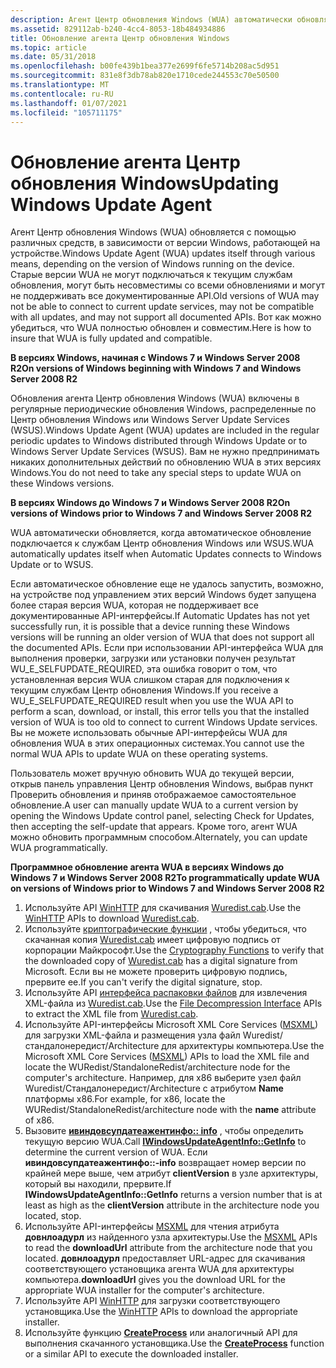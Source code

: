 ```yaml
---
description: Агент Центр обновления Windows (WUA) автоматически обновляет себя при подключении к серверу Windows Server Update Services (WSUS) или Центр обновления Windows.
ms.assetid: 829112ab-b240-4cc4-8053-18b484934886
title: Обновление агента Центр обновления Windows
ms.topic: article
ms.date: 05/31/2018
ms.openlocfilehash: b00fe439b1bea377e2699f6fe5714b208ac5d951
ms.sourcegitcommit: 831e8f3db78ab820e1710cede244553c70e50500
ms.translationtype: MT
ms.contentlocale: ru-RU
ms.lasthandoff: 01/07/2021
ms.locfileid: "105711175"
---
```

# <a name="updating-windows-update-agent"></a><span data-ttu-id="910e2-103">Обновление агента Центр обновления Windows</span><span class="sxs-lookup"><span data-stu-id="910e2-103">Updating Windows Update Agent</span></span>

<span data-ttu-id="910e2-104">Агент Центр обновления Windows (WUA) обновляется с помощью различных средств, в зависимости от версии Windows, работающей на устройстве.</span><span class="sxs-lookup"><span data-stu-id="910e2-104">Windows Update Agent (WUA) updates itself through various means, depending on the version of Windows running on the device.</span></span> <span data-ttu-id="910e2-105">Старые версии WUA не могут подключаться к текущим службам обновления, могут быть несовместимы со всеми обновлениями и могут не поддерживать все документированные API.</span><span class="sxs-lookup"><span data-stu-id="910e2-105">Old versions of WUA may not be able to connect to current update services, may not be compatible with all updates, and may not support all documented APIs.</span></span> <span data-ttu-id="910e2-106">Вот как можно убедиться, что WUA полностью обновлен и совместим.</span><span class="sxs-lookup"><span data-stu-id="910e2-106">Here is how to insure that WUA is fully updated and compatible.</span></span>

<span data-ttu-id="910e2-107">**В версиях Windows, начиная с Windows 7 и Windows Server 2008 R2**</span><span class="sxs-lookup"><span data-stu-id="910e2-107">**On versions of Windows beginning with Windows 7 and Windows Server 2008 R2**</span></span>

<span data-ttu-id="910e2-108">Обновления агента Центр обновления Windows (WUA) включены в регулярные периодические обновления Windows, распределенные по Центр обновления Windows или Windows Server Update Services (WSUS).</span><span class="sxs-lookup"><span data-stu-id="910e2-108">Windows Update Agent (WUA) updates are included in the regular periodic updates to Windows distributed through Windows Update or to Windows Server Update Services (WSUS).</span></span> <span data-ttu-id="910e2-109">Вам не нужно предпринимать никаких дополнительных действий по обновлению WUA в этих версиях Windows.</span><span class="sxs-lookup"><span data-stu-id="910e2-109">You do not need to take any special steps to update WUA on these Windows versions.</span></span>

<span data-ttu-id="910e2-110">**В версиях Windows до Windows 7 и Windows Server 2008 R2**</span><span class="sxs-lookup"><span data-stu-id="910e2-110">**On versions of Windows prior to Windows 7 and Windows Server 2008 R2**</span></span>

<span data-ttu-id="910e2-111">WUA автоматически обновляется, когда автоматическое обновление подключается к службам Центр обновления Windows или WSUS.</span><span class="sxs-lookup"><span data-stu-id="910e2-111">WUA automatically updates itself when Automatic Updates connects to Windows Update or to WSUS.</span></span>

<span data-ttu-id="910e2-112">Если автоматическое обновление еще не удалось запустить, возможно, на устройстве под управлением этих версий Windows будет запущена более старая версия WUA, которая не поддерживает все документированные API-интерфейсы.</span><span class="sxs-lookup"><span data-stu-id="910e2-112">If Automatic Updates has not yet successfully run, it is possible that a device running these Windows versions will be running an older version of WUA that does not support all the documented APIs.</span></span> <span data-ttu-id="910e2-113">Если при использовании API-интерфейса WUA для выполнения проверки, загрузки или установки получен результат WU_E_SELFUPDATE_REQUIRED, эта ошибка говорит о том, что установленная версия WUA слишком старая для подключения к текущим службам Центр обновления Windows.</span><span class="sxs-lookup"><span data-stu-id="910e2-113">If you receive a WU_E_SELFUPDATE_REQUIRED result when you use the WUA API to perform a scan, download, or install, this error tells you that the installed version of WUA is too old to connect to current Windows Update services.</span></span> <span data-ttu-id="910e2-114">Вы не можете использовать обычные API-интерфейсы WUA для обновления WUA в этих операционных системах.</span><span class="sxs-lookup"><span data-stu-id="910e2-114">You cannot use the normal WUA APIs to update WUA on these operating systems.</span></span> 

<span data-ttu-id="910e2-115">Пользователь может вручную обновить WUA до текущей версии, открыв панель управления Центр обновления Windows, выбрав пункт Проверить обновления и приняв отображаемое самостоятельное обновление.</span><span class="sxs-lookup"><span data-stu-id="910e2-115">A user can manually update WUA to a current version by opening the Windows Update control panel, selecting Check for Updates, then accepting the self-update that appears.</span></span> <span data-ttu-id="910e2-116">Кроме того, агент WUA можно обновить программным способом.</span><span class="sxs-lookup"><span data-stu-id="910e2-116">Alternately, you can update WUA programmatically.</span></span>

<span data-ttu-id="910e2-117">**Программное обновление агента WUA в версиях Windows до Windows 7 и Windows Server 2008 R2**</span><span class="sxs-lookup"><span data-stu-id="910e2-117">**To programmatically update WUA on versions of Windows prior to Windows 7 and Windows Server 2008 R2**</span></span>

1.  <span data-ttu-id="910e2-118">Используйте API [WinHTTP](../winhttp/winhttp-start-page.md) для скачивания [Wuredist.cab](https://update.microsoft.com/redist/wuredist.cab).</span><span class="sxs-lookup"><span data-stu-id="910e2-118">Use the [WinHTTP](../winhttp/winhttp-start-page.md) APIs to download [Wuredist.cab](https://update.microsoft.com/redist/wuredist.cab).</span></span>
2.  <span data-ttu-id="910e2-119">Используйте [криптографические функции](../seccrypto/cryptography-functions.md) , чтобы убедиться, что скачанная копия [Wuredist.cab](https://update.microsoft.com/redist/wuredist.cab) имеет цифровую подпись от корпорации Майкрософт.</span><span class="sxs-lookup"><span data-stu-id="910e2-119">Use the [Cryptography Functions](../seccrypto/cryptography-functions.md) to verify that the downloaded copy of [Wuredist.cab](https://update.microsoft.com/redist/wuredist.cab) has a digital signature from Microsoft.</span></span> <span data-ttu-id="910e2-120">Если вы не можете проверить цифровую подпись, прервите ее.</span><span class="sxs-lookup"><span data-stu-id="910e2-120">If you can't verify the digital signature, stop.</span></span>
3.  <span data-ttu-id="910e2-121">Используйте API [интерфейса распаковки файлов](../devnotes/cabinet-api-functions.md) для извлечения XML-файла из [Wuredist.cab](https://update.microsoft.com/redist/wuredist.cab).</span><span class="sxs-lookup"><span data-stu-id="910e2-121">Use the [File Decompression Interface](../devnotes/cabinet-api-functions.md) APIs to extract the XML file from [Wuredist.cab](https://update.microsoft.com/redist/wuredist.cab).</span></span>
4.  <span data-ttu-id="910e2-122">Используйте API-интерфейсы Microsoft XML Core Services ([MSXML](/previous-versions/windows/desktop/ms763742(v=vs.85))) для загрузки XML-файла и размещения узла файл Wuredist/стандалонередист/Architecture для архитектуры компьютера.</span><span class="sxs-lookup"><span data-stu-id="910e2-122">Use the Microsoft XML Core Services ([MSXML](/previous-versions/windows/desktop/ms763742(v=vs.85))) APIs to load the XML file and locate the WURedist/StandaloneRedist/architecture node for the computer's architecture.</span></span> <span data-ttu-id="910e2-123">Например, для x86 выберите узел файл Wuredist/Стандалонередист/Architecture с атрибутом **Name** платформы x86.</span><span class="sxs-lookup"><span data-stu-id="910e2-123">For example, for x86, locate the WURedist/StandaloneRedist/architecture node with the **name** attribute of x86.</span></span>
5.  <span data-ttu-id="910e2-124">Вызовите [**ивиндовсупдатеажентинфо:: info**](/windows/desktop/api/Wuapi/nf-wuapi-iwindowsupdateagentinfo-getinfo) , чтобы определить текущую версию WUA.</span><span class="sxs-lookup"><span data-stu-id="910e2-124">Call [**IWindowsUpdateAgentInfo::GetInfo**](/windows/desktop/api/Wuapi/nf-wuapi-iwindowsupdateagentinfo-getinfo) to determine the current version of WUA.</span></span> <span data-ttu-id="910e2-125">Если **ивиндовсупдатеажентинфо::-info** возвращает номер версии по крайней мере выше, чем атрибут **clientVersion** в узле архитектуры, который вы находили, прервите.</span><span class="sxs-lookup"><span data-stu-id="910e2-125">If **IWindowsUpdateAgentInfo::GetInfo** returns a version number that is at least as high as the **clientVersion** attribute in the architecture node you located, stop.</span></span>
6.  <span data-ttu-id="910e2-126">Используйте API-интерфейсы [MSXML](/previous-versions/windows/desktop/ms763742(v=vs.85)) для чтения атрибута **довнлоадурл** из найденного узла архитектуры.</span><span class="sxs-lookup"><span data-stu-id="910e2-126">Use the [MSXML](/previous-versions/windows/desktop/ms763742(v=vs.85)) APIs to read the **downloadUrl** attribute from the architecture node that you located.</span></span> <span data-ttu-id="910e2-127">**довнлоадурл** предоставляет URL-адрес для скачивания соответствующего установщика агента WUA для архитектуры компьютера.</span><span class="sxs-lookup"><span data-stu-id="910e2-127">**downloadUrl** gives you the download URL for the appropriate WUA installer for the computer's architecture.</span></span>
7.  <span data-ttu-id="910e2-128">Используйте API [WinHTTP](../winhttp/winhttp-start-page.md) для загрузки соответствующего установщика.</span><span class="sxs-lookup"><span data-stu-id="910e2-128">Use the [WinHTTP](../winhttp/winhttp-start-page.md) APIs to download the appropriate installer.</span></span>
8.  <span data-ttu-id="910e2-129">Используйте функцию [**CreateProcess**](/windows/win32/api/processthreadsapi/nf-processthreadsapi-createprocessa) или аналогичный API для выполнения скачанного установщика.</span><span class="sxs-lookup"><span data-stu-id="910e2-129">Use the [**CreateProcess**](/windows/win32/api/processthreadsapi/nf-processthreadsapi-createprocessa) function or a similar API to execute the downloaded installer.</span></span>

 

 
